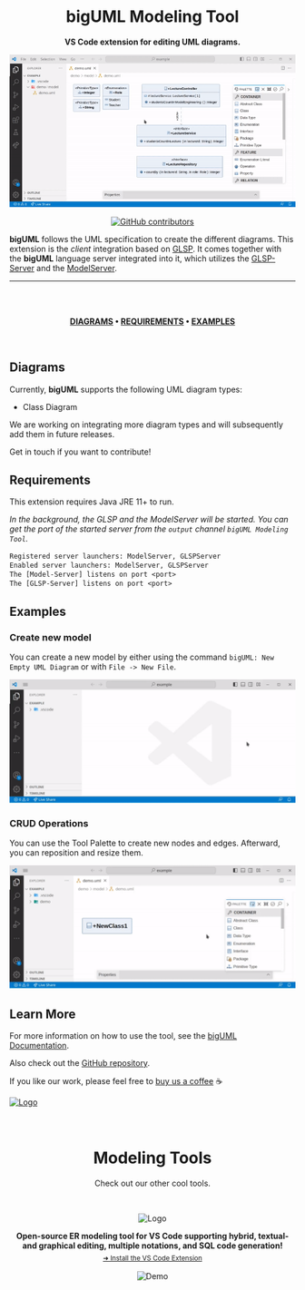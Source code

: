 <!-- TITLE -->
<h1 align="center">bigUML Modeling Tool</h1>

<p align="center">
  <strong>VS Code extension for editing UML diagrams.</strong>
</p>

<!-- DEMO -->
<p align="center">
  <img src="./resources/bigUML-demo.gif" alt="Demo" />
</p>

<p align="center">
  <a target="_blank" href="https://github.com/borkdominik/bigUML/graphs/contributors">
    <img alt="GitHub contributors" src="https://img.shields.io/github/contributors/borkdominik/bigUML?color=lightgrey&style=for-the-badge" height="20"/>
  </a>
</p>

**bigUML** follows the UML specification to create the different diagrams. This extension is the _client_ integration based on [GLSP](https://www.eclipse.org/glsp/). It comes together with the **bigUML** language server integrated into it, which utilizes the [GLSP-Server](https://github.com/eclipse-glsp/glsp-server) and the [ModelServer](https://github.com/eclipse-emfcloud/modelserver-glsp-integration).

---

</br>
</br>

<div align="center">

**[DIAGRAMS](#diagrams) •
[REQUIREMENTS](#requirements) •
[EXAMPLES](#examples)**

</div>

</br>

## Diagrams

Currently, **bigUML** supports the following UML diagram types:

-   Class Diagram

We are working on integrating more diagram types and will subsequently add them in future releases.

Get in touch if you want to contribute!

## Requirements

This extension requires Java JRE 11+ to run.

_In the background, the GLSP and the ModelServer will be started. You can get the port of the started server from the `output` channel `bigUML Modeling Tool`._

```
Registered server launchers: ModelServer, GLSPServer
Enabled server launchers: ModelServer, GLSPServer
The [Model-Server] listens on port <port>
The [GLSP-Server] listens on port <port>
```

## Examples

### Create new model

You can create a new model by either using the command `bigUML: New Empty UML Diagram` or with `File -> New File`.

<p align="center">
  <img src="./resources/bigUML-new-file.gif" alt="New File" />
</p>

### CRUD Operations

You can use the Tool Palette to create new nodes and edges. Afterward, you can reposition and resize them.

<p align="center">
  <img src="./resources/bigUML-operations.gif" alt="CRUD Operations" />
</p>

## Learn More

For more information on how to use the tool, see the [bigUML Documentation](https://github.com/borkdominik/bigUML/tree/main/docs).

Also check out the [GitHub repository](https://github.com/borkdominik/bigUML).

If you like our work, please feel free to [buy us a coffee](https://www.buymeacoffee.com/bigERtool) ☕️

<a href="https://www.buymeacoffee.com/bigERtool" target="_blank">
  <img src="https://www.buymeacoffee.com/assets/img/custom_images/yellow_img.png" alt="Logo" >
</a>

</br>
</br>
</br>

<div align="center">

# Modeling Tools

</div>

<p align="center">
  Check out our other cool tools.
</p>

</br>

<p align="center">
  <img src="https://raw.githubusercontent.com/borkdominik/bigER/main/extension/media/logo.png" alt="Logo" width="150" height="150" />
</p>

<p align="center">
  <b>Open-source ER modeling tool for VS Code supporting hybrid, textual- and graphical editing, multiple notations, and SQL code generation!</b></br>
  <sub><a href="vscode:extension/BIGModelingTools.erdiagram">➜ Install the VS Code Extension</a><sub>
</p>

<p align="center">
  <img src="https://user-images.githubusercontent.com/39776671/197230584-f045bee2-0d5a-4120-b0cf-3ad7ae7675d8.gif" alt="Demo" width="800" />
</p>
